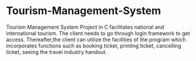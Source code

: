 # Tourism-Management-System
Tourism Management System Project in C facilitates national and international tourism. The client needs to go through login framework to get access. Thereafter,the client can utilize the facilities of the program which incorporates functions such as booking ticket, printing ticket, cancelling ticket, seeing the travel industry handout.
